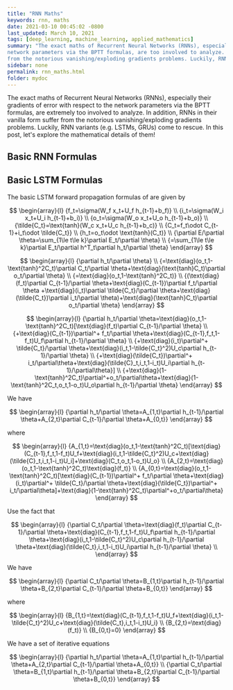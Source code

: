 ```yaml
---
title: "RNN Maths"
keywords: rnn, maths
date: 2021-03-10 00:45:02 -0800
last_updated: March 10, 2021
tags: [deep_learning, machine_learning, applied_mathematics]
summary: "The exact maths of Recurrent Neural Networks (RNNs), especially their gradients of error with respect to the
network parameters via the BPTT formulas, are too involved to analyze. In addition, RNNs in their vanilla form suffer
from the notorious vanishing/exploding gradients problems. Luckily, RNN variants (e.g. LSTMs, GRUs) come to rescue."
sidebar: none
permalink: rnn_maths.html
folder: mydoc
---
```


The exact maths of Recurrent Neural Networks (RNNs), especially their gradients of error with respect to the network
parameters via the BPTT formulas, are extremely too involved to analyze. In addition, RNNs in their vanilla form suffer
from the notorious vanishing/exploding gradients problems. Luckily, RNN variants (e.g. LSTMs, GRUs) come to rescue. In
this post, let's explore the mathematical details of them!

## Basic RNN Formulas

## Basic LSTM Formulas
The basic LSTM forward propagation formulas of are given by

$$
\begin{array}{l}
    {f_t=\sigma(W_f x_t+U_f h_{t-1}+b_f)} \\
    {i_t=\sigma(W_i x_t+U_i h_{t-1}+b_i)} \\
    {o_t=\sigma(W_o x_t+U_o h_{t-1}+b_o)} \\
    {\tilde{C_t}=\text{tanh}(W_c x_t+U_c h_{t-1}+b_c)} \\
    {C_t=f_t\odot C_{t-1}+i_t\odot \tilde{C_t}} \\
    {h_t=o_t\odot \text{tanh}(C_t)} \\
    {\partial E/\partial \theta=\sum_{1\le t\le k}\partial E_t/\partial \theta} \\
    {=\sum_{1\le t\le k}\partial E_t/\partial h^T_t\partial h_t/\partial \theta}
\end{array}
$$

$$
\begin{array}{l}
    {\partial h_t/\partial \theta} \\
    {=\text{diag}(o_t,1-\text{tanh}^2C_t)\partial C_t/\partial \theta+\text{diag}(\text{tanh}C_t)\partial o_t/\partial \theta} \\
    {=\text{diag}(o_t,1-\text{tanh}^2C_t)} \\
    {(\text{diag}(f_t)\partial C_{t-1}/\partial \theta+\text{diag}(C_{t-1})\partial f_t/\partial \theta
    +\text{diag}(i_t)\partial \tilde{C_t}/\partial \theta+\text{diag}(\tilde{C_t})\partial i_t/\partial \theta)+\text{diag}(\text{tanh}C_t)\partial o_t/\partial \theta}
\end{array}
$$

$$
\begin{array}{l}
    {\partial h_t/\partial \theta=\text{diag}(o_t,1-\text{tanh}^2C_t)[\text{diag}(f_t)\partial C_{t-1}/\partial \theta} \\
    {+\text{diag}(C_{t-1})\partial^+ f_t/\partial \theta+\text{diag}(C_{t-1},f_t,1-f_t)U_f\partial h_{t-1}/\partial \theta} \\
    {+\text{diag}(i_t)\partial^+ \tilde{C_t}/\partial \theta+\text{diag}(i_t,1-\tilde{C_t}^2)U_c\partial h_{t-1}/\partial \theta} \\
    {+\text{diag}(\tilde{C_t})\partial^+ i_t/\partial\theta+\text{diag}(\tilde{C}_t,i_t,1-i_t)U_i\partial h_{t-1}/\partial\theta}] \\
    {+\text{diag}(1-\text{tanh}^2C_t)\partial^+o_t/\partial\theta+\text{diag}(1-\text{tanh}^2C_t,o_t,1-o_t)U_o\partial h_{t-1}/\partial \theta}
\end{array}
$$

We have

$$
\begin{array}{l}
    {\partial h_t/\partial \theta=A_{1,t}\partial h_{t-1}/\partial \theta+A_{2,t}\partial C_{t-1}/\partial \theta+A_{0,t}}
\end{array}
$$

where

$$
\begin{array}{l}
    {A_{1,t}=\text{diag}(o_t,1-\text{tanh}^2C_t)[\text{diag}(C_{t-1},f_t,1-f_t)U_f+\text{diag}(i_t,1-\tilde{C_t}^2)U_c+\text{diag}(\tilde{C}_t,i_t,1-i_t)U_i]+\text{diag}(C_t,o_t,1-o_t)U_o} \\
    {A_{2,t}=\text{diag}(o_t,1-\text{tanh}^2C_t)\text{diag}(f_t)} \\
    {A_{0,t}=\text{diag}(o_t,1-\text{tanh}^2C_t)[\text{diag}(C_{t-1})\partial^+ f_t/\partial \theta+\text{diag}(i_t)\partial^+ \tilde{C_t}/\partial \theta+\text{diag}(\tilde{C_t})\partial^+ i_t/\partial\theta]+\text{diag}(1-\text{tanh}^2C_t)\partial^+o_t/\partial\theta}
\end{array}
$$

Use the fact that

$$
\begin{array}{l}
    {\partial C_t/\partial \theta=\text{diag}(f_t)\partial C_{t-1}/\partial \theta+\text{diag}(C_{t-1},f_t,1-f_t)U_f\partial h_{t-1}/\partial \theta+\text{diag}(i_t,1-\tilde{C_t}^2)U_c\partial h_{t-1}/\partial \theta+\text{diag}(\tilde{C_t},i_t,1-i_t)U_i\partial h_{t-1}/\partial \theta} \\
\end{array}
$$

We have

$$
\begin{array}{l}
    {\partial C_t/\partial \theta=B_{1,t}\partial h_{t-1}/\partial \theta+B_{2,t}\partial C_{t-1}/\partial \theta+B_{0,t}}
\end{array}
$$

where

$$
\begin{array}{l}
    {B_{1,t}=\text{diag}(C_{t-1},f_t,1-f_t)U_f+\text{diag}(i_t,1-\tilde{C_t}^2)U_c+\text{diag}(\tilde{C_t},i_t,1-i_t)U_i} \\
    {B_{2,t}=\text{diag}(f_t)} \\
    {B_{0,t}=0}
\end{array}
$$

We have a set of iterative equations

$$
\begin{array}{l}
    {\partial h_t/\partial \theta=A_{1,t}\partial h_{t-1}/\partial \theta+A_{2,t}\partial C_{t-1}/\partial \theta+A_{0,t}} \\
    {\partial C_t/\partial \theta=B_{1,t}\partial h_{t-1}/\partial \theta+B_{2,t}\partial C_{t-1}/\partial \theta+B_{0,t}}
\end{array}
$$
